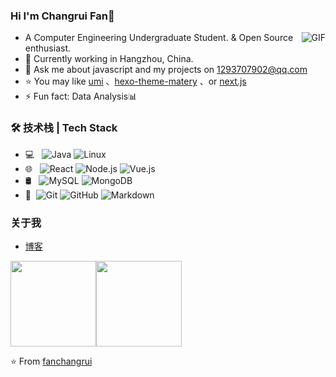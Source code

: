 ### Hi I'm Changrui Fan👋
<img align="right" alt="GIF" src="https://raw.githubusercontent.com/JoeyBling/JoeyBling/master/pic/pusheencode.gif" />

- A Computer Engineering Undergraduate Student. & Open Source enthusiast.
- 🌱 Currently working in Hangzhou, China.
- 💬 Ask me about javascript and my projects on [1293707902@qq.com](mailto:1293707902@qq.com)
- ⭐ You may like [umi](https://github.com/umijs/umi) 、[hexo-theme-matery](https://github.com/blinkfox/hexo-theme-matery) 、or [next.js](https://github.com/vercel/next.js)
- ⚡ Fun fact: Data Analysis📊

### 🛠 技术栈 | Tech Stack

- 💻 &#160; ![Java](https://img.shields.io/badge/-Javascript-333333?style=flat&logo=JavaScript&logoColor=007396)
![Linux](https://img.shields.io/badge/-Linux-333333?style=flat&logo=Linux&logoColor=FCC624)
- 🌐 &#160; ![React](https://img.shields.io/badge/-React-333333?style=flat&logo=React&logoColor=007396)
![Node.js](https://img.shields.io/badge/-Node.js-333333?style=flat&logo=node.js)
![Vue.js](https://img.shields.io/badge/-VueJS-333333?style=flat&logo=Vue.js)
- 🛢 &#160; ![MySQL](https://img.shields.io/badge/-MySQL-333333?style=flat&logo=mysql)
![MongoDB](https://img.shields.io/badge/-MongoDB-333333?style=flat&logo=mongodb)
- 🔧 &#160;![Git](https://img.shields.io/badge/-Git-333333?style=flat&logo=git)
![GitHub](https://img.shields.io/badge/-GitHub-333333?style=flat&logo=github)
![Markdown](https://img.shields.io/badge/-Markdown-333333?style=flat&logo=markdown)

### 关于我
- [博客](https://hexo-fanchangrui.vercel.app/)

<img align="" height="137px" src="https://github-readme-stats.vercel.app/api?username=fanchangrui&hide_title=true&hide_border=true&show_icons=true&include_all_commits=true&line_height=21&bg_color=0,EC6C6C,FFD479,FFFC79,73FA79&theme=graywhite&locale=cn" /><img align="" height="137px" src="https://github-readme-stats.vercel.app/api/top-langs/?username=fanchangrui&hide_title=true&hide_border=true&layout=compact&bg_color=0,73FA79,73FDFF,D783FF&theme=graywhite&locale=cn" />

:star: From [fanchangrui](https://github.com/fanchangrui)
